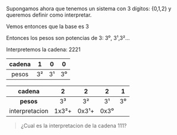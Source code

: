 Supongamos ahora que tenemos un sistema con 3 dígitos: {0,1,2} y queremos definir como interpretar. 

Vemos entonces que la base es 3 

Entonces los pesos son potencias de 3: 3⁰, 3¹,3²...

Interpretemos la cadena: 2221

 |cadena| 1   |  0  |  0  |
 |:----:|:---:|:---:|:---:|
 |pesos | 3²  |  3¹ |  3⁰ |
 
 
|cadena|2 | 2 |2 |1 |
|:---:|:---:|:---:|:----:|:--:|
|**pesos**|3³|3²|3¹|3⁰|
 |interpretacion| 1x3²+ | 0x3¹+ | 0x3⁰ |
 
 >¿Cual es la interpretacion de la cadena 111?
 